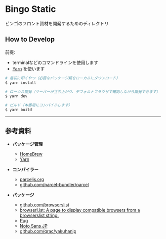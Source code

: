 # Bingo Static

ビンゴのフロント資材を開発するためのディレクトリ

## How to Develop

前提:

- terminalなどのコマンドラインを使用します
- [Yarn](https://yarnpkg.com/ja/docs/install) を使います

```zsh
# 最初に叩くやつ（必要なパッケージ類をローカルにダウンロード）
$ yarn install

# ローカル開発（サーバーが立ち上がり、デフォルトブラウザで確認しながら開発できます）
$ yarn dev

# ビルド（本番用にコンパイルします）
$ yarn build
```

***

## 参考資料

- **パッケージ管理**
  - [HomeBrew](https://brew.sh/index_ja)
  - [Yarn](https://yarnpkg.com/ja/)

- **コンパイラー**
  - [parceljs.org](https://parceljs.org/)
  - [github.com/parcel-bundler/parcel](https://github.com/parcel-bundler/parcel)

- **パッケージ**
  - [github.com/browserslist](https://github.com/browserslist/browserslist)
  - [browserl.ist: A page to display compatible browsers from a browserslist string.](https://browserl.ist/?q=defaults%2C+not+%3C+1%25)
  - [Pug](https://pugjs.org/api/getting-started.html)
  - [Noto Sans JP](https://fonts.google.com/?subset=japanese)
  - [github.com/qrac/yakuhanjp](https://github.com/qrac/yakuhanjp)

